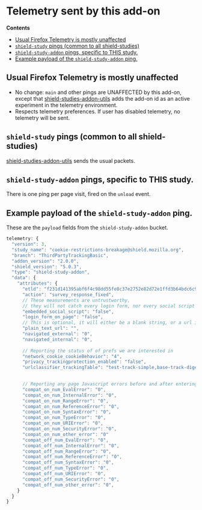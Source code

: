# Telemetry sent by this add-on

<!-- START doctoc generated TOC please keep comment here to allow auto update -->
<!-- DON'T EDIT THIS SECTION, INSTEAD RE-RUN doctoc TO UPDATE -->
**Contents**

- [Usual Firefox Telemetry is mostly unaffected](#usual-firefox-telemetry-is-mostly-unaffected)
- [`shield-study` pings (common to all shield-studies)](#shield-study-pings-common-to-all-shield-studies)
- [`shield-study-addon` pings, specific to THIS study.](#shield-study-addon-pings-specific-to-this-study)
- [Example payload of the `shield-study-addon` ping.](#example-payload-of-the-shield-study-addon-ping)

<!-- END doctoc generated TOC please keep comment here to allow auto update -->

## Usual Firefox Telemetry is mostly unaffected

* No change: `main` and other pings are UNAFFECTED by this add-on, except that [shield-studies-addon-utils](https://github.com/mozilla/shield-studies-addon-utils) adds the add-on id as an active experiment in the telemetry environment.
* Respects telemetry preferences. If user has disabled telemetry, no telemetry will be sent.

## `shield-study` pings (common to all shield-studies)

[shield-studies-addon-utils](https://github.com/mozilla/shield-studies-addon-utils) sends the usual packets.

## `shield-study-addon` pings, specific to THIS study.

There is one ping per page visit, fired on the `unload` event.

## Example payload of the `shield-study-addon` ping.

These are the `payload` fields from the `shield-study-addon` bucket.

```js
telemetry: {
  "version": 3,
  "study_name": "cookie-restrictions-breakage@shield.mozilla.org",
  "branch": "ThirdPartyTrackingBasic",
  "addon_version": "2.0.0",
  "shield_version": "5.0.3",
  "type": "shield-study-addon",
  "data": {
    "attributes": {
      "etld": "f231d141395abf6f4c98dd55fe8c37e2752e82d72e1ffd3b64bdc6c978692fc6",
      "action": "survey_response_fixed",
      // These measurements are untrustworthy, 
      // they will not catch every login form, nor every social script
      "embedded_social_script": "false",
      "login_form_on_page": "false",
      // This is optional, it will either be a blank string, or a url if the user gives explicit permission.
      "plain_text_url": "",
      "navigated_external": "0",
      "navigated_internal": "0",
      
      // Reporting the status of of prefs we are interested in
      "network_cookie_cookieBehavior": "4",
      "privacy_trackingprotection_enabled": "false",
      "urlclassifier_trackingTable": "test-track-simple,base-track-digest256",

      
      // Reporting any page Javascript errors before and after entering compat mode
      "compat_on_num_EvalError": "0",
      "compat_on_num_InternalError": "0",
      "compat_on_num_RangeError": "0",
      "compat_on_num_ReferenceError": "0",
      "compat_on_num_SyntaxError": "0",
      "compat_on_num_TypeError": "0",
      "compat_on_num_URIError": "0",
      "compat_on_num_SecurityError": "0",
      "compat_on_num_other_error": "0"
      "compat_off_num_EvalError": "0",
      "compat_off_num_InternalError": "0",
      "compat_off_num_RangeError": "0",
      "compat_off_num_ReferenceError": "0",
      "compat_off_num_SyntaxError": "0",
      "compat_off_num_TypeError": "0",
      "compat_off_num_URIError": "0",
      "compat_off_num_SecurityError": "0",
      "compat_off_num_other_error": "0",
    }
  }
}
```
